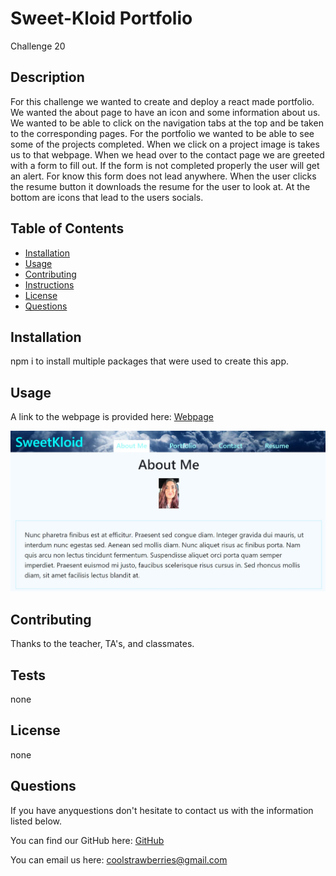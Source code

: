 
# Sweet-Kloid Portfolio
Challenge 20

## Description
For this challenge we wanted to create and deploy a react made portfolio. We wanted the about page to have an icon and some information about us. We wanted to be able to click on the navigation tabs at the top and be taken to the corresponding pages. For the portfolio we wanted to be able to see some of the projects completed. When we click on a project image is takes us to that webpage. When we head over to the contact page we are greeted with a form to fill out. If the form is not completed properly the user will get an alert. For know this form does not lead anywhere. When the user clicks the resume button it downloads the resume for the user to look at. At the bottom are icons that lead to the users socials.

## Table of Contents
* [Installation](#installation)
* [Usage](#usage)
* [Contributing](#contributing)
* [Instructions](#instructions)
* [License](#license)
* [Questions](#questions)

## Installation
npm i to install multiple packages that were used to create this app.

## Usage

A link to the webpage is provided here: [Webpage]( https://sweetkloid.github.io/Sweet-Kloid-Portfolio/)

![Alt text](src/images/Screenshot%202023-05-31%20222926.jpg)


## Contributing
Thanks to the teacher, TA's, and classmates.
## Tests
none

## License
none

## Questions
If you have anyquestions don't hesitate to contact us with the information listed below.

You can find our GitHub here: [GitHub](https://github.com/sweetkloid)

You can email us here: coolstrawberries@gmail.com